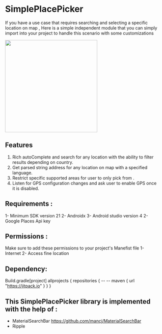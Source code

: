 # SimplePlacePicker
If you have a use case that requires searching and selecting a specific location on map ,
Here is a simple independent module that you can simply import into your project to handle
this scenario with some customizations

<img src="screenshots/demo.gif" width=300>

## Features  
1. Rich autoComplete and search for any location with the ability to 
	filter results depending on country. 
2. Get parsed string address for any location on map with a specified language. 
3. Restrict specific supported areas for user to only pick from .
4. Listen for GPS configuration changes and ask user to enable GPS once it is disabled.

## Requirements : 
1- Minimum SDK version 21
2- Androidx
3- Android studio version 4
2- Google Places Api key

## Permissions :
   Make sure to add these permissions to your project's Manefist file 
1- Internet 
2- Access fine location 

## Dependency: 

Build.gradle[project]
allprojects {
    repositories {
        --
        --
        maven { url "https://jitpack.io" }
    }
}

## This SimplePlacePicker library is implemented with the help of :
* MaterialSearchBar https://github.com/mancj/MaterialSearchBar
* Ripple


